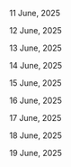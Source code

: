 11 June, 2025

12 June, 2025

13 June, 2025

14 June, 2025

15 June, 2025

16 June, 2025

17 June, 2025

18 June, 2025

19 June, 2025